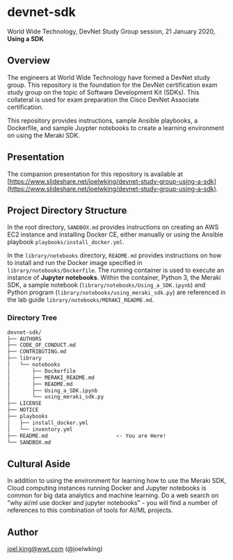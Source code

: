 # devnet-sdk
World Wide Technology, DevNet Study Group session, 21 January 2020, **Using a SDK**

## Overview
The engineers at World Wide Technology have formed a DevNet study group. This repository is the foundation for the DevNet certification exam study group on the topic of Software Development Kit (SDKs).  This collateral is used for exam preparation the Cisco DevNet Associate certification.

This repository provides instructions, sample Ansible playbooks, a Dockerfile, and sample Juypter notebooks to create a learning environment on using the Meraki SDK. 

## Presentation

The companion presentation for this repository is available at [https://www.slideshare.net/joelwking/devnet-study-group-using-a-sdk](https://www.slideshare.net/joelwking/devnet-study-group-using-a-sdk).

## Project Directory Structure

In the root directory, `SANDBOX.md`  provides instructions on creating an AWS EC2 instance and installing Docker CE, either manually or using the Ansible playbook `playbooks/install_docker.yml`.

In the `library/notebooks` directory, `README.md` provides instructions on how to install and run the Docker image specified in `library/notebooks/Dockerfile`. The running container is used to execute an instance of **Jupyter notebooks**.  Within the container, Python 3, the Meraki SDK, a sample notebook (`library/notebooks/Using_a_SDK.ipynb`) and Python program (`library/notebooks/using_meraki_sdk.py`) are referenced in the lab guide `library/notebooks/MERAKI_README.md`.

### Directory Tree

```bash
devnet-sdk/
├── AUTHORS
├── CODE_OF_CONDUCT.md
├── CONTRIBUTING.md
├── library
│   └── notebooks
│       ├── Dockerfile
│       ├── MERAKI_README.md
│       ├── README.md
│       ├── Using_a_SDK.ipynb
│       └── using_meraki_sdk.py
├── LICENSE
├── NOTICE
├── playbooks
│   ├── install_docker.yml
│   └── inventory.yml
├── README.md                      <- You are Here!
└── SANDBOX.md
```

## Cultural Aside
In addition to using the environment for learning how to use the Meraki SDK, Cloud computing instances running Docker and Jupyter notebooks is common for big data analytics and machine learning. Do a web search on "why ai/ml use docker and jupyter notebooks" - you will find a number of references to this combination of tools for AI/ML projects.

## Author
joel.king@wwt.com (@joelwking)

